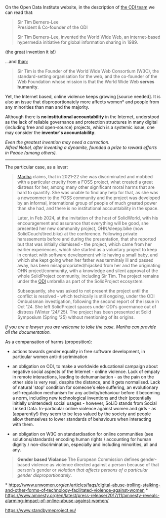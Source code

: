 On the Open Data Institute website, in the description of [the ODI team](https://theodi.org/about-the-odi/the-odi-team/) we can read that:

> Sir Tim Berners-Lee \
> President & Co-founder of the ODI
> 
> Sir Tim Berners-Lee, invented the World Wide Web, an internet-based hypermedia initiative for global information sharing in 1989.

(the great invention it is!)

...and [than:](https://theodi.org/profile/tim-berners-lee/)

> Sir Tim is the Founder of the World Wide Web Consortium (W3C), the standard-setting organisation for the web, and the co-founder of the Web Foundation whose mission is that the World Wide Web **serves humanity**. 

Yet, the Internet based, online violence keeps growing [source needed]. It is also an issue that disproportionately more affects women\* and people from any minorities than man and the majority.

Although there is **no institutional accountability** in the Internet, 
understood as the lack of reliable governance and protection structures in many digital (including free and open-source) projects, which is a systemic issue, 
one may consider the **inventor's accountability**. 

_Even the greatest invention may need a correction. \
Alfred Nobel, after inventing a dynamite, founded a prize to reward efforts in Peace (among others)._

---

The particular case, as a lever:

> [Mariha](https://github.com/mariha) claims, that in 2021-22 she was discriminated and mobbed with a particular cruelty from a FOSS project, what created a great distress for her, among many other significant moral harms that are hard to quantify. She was unable to find any help for that, as she was a newcommer to the FOSS community and the project was developed by an informal, international group of people of much greated power than she had, and there is no institutional accountability in the space.
> 
> Later, in Feb 2024, at the invitation of the host of SolidWorld, with his encouragement and assurance that everything will be good, she presented her new community project, OHN/sleepy.bike (now SolidCouch/tired.bike) at the conference. Following private harassements before and during the presentation, that she reported but that was initially dismissed - the project, which came from her earlier experiences, which she started as a voluntary project to keep in contact with software development while having a small baby, and which she kept going when her father was terminaly ill and passed away, has been misappropriated/hijacked from her and the originating OHN project/community, with a knowledge and silent approval of the whole SolidProject community, including Sir Tim. The project remains under the [ODI](https://theodi.org/) umbrella as part of the SolidProject ecosystem. 
> 
> Subsequantly, she was asked to not present the project until the conflict is resolved - which techically is still ongoing, under the ODI Ombudsman investigation, following the second report of the issue in Oct '24. She left SolidProject spaces under ODI's governance out of distress (Winter '24/'25). The project has been presented at Solid Symposium (Spring '25) without mentioning of its origins.

_If you are a lawyer you are welcome to take the case. Mariha can provide all the documentation._

As a compansation of harms (proposition):

- actions towards gender equality in free software development, in particular women anti-discrimination

- an obligation on ODI, to make a worldwide educational campaign about negative social aspects of the Internet - online violence. Lack of empaty in remote interactions, leading to dehumanisation - as the pain on the other side is very real, despite the distance, and it gets normalised. Lack of natural 'stop' condition for someone's else suffering, an evolutionary self-regulation mechanism for any activity/behaviour before it becoming a norm, including new technological inventions and their (potentially initially unintended) social usages - however, SoLiD stands from Social Linked Data.
In-particular online violence against women and girls - as (apparently!) they seem to be less valued by the society and people allow themselves to lower standards of behaviours when interacting with them. 

+ an obligation on W3C on standardisation for online communities (see solutions/standards) encoding human rights / accounting for human dignity / non-discrimination, especially and including minorities, all and any.

> **Gender based Violance**
> The European Commission defines gender-based violence as violence directed against a person because of that person's gender or _violation that affects persons of a particular gender disproportionately_. 

\* https://www.unwomen.org/en/articles/faqs/digital-abuse-trolling-stalking-and-other-forms-of-technology-facilitated-violence-against-women
\* https://www.amnesty.org/en/latest/press-release/2017/11/amnesty-reveals-alarming-impact-of-online-abuse-against-women/

https://www.standbymeproject.eu/
